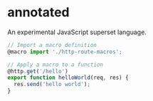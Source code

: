 # annotated

An experimental JavaScript superset language.

```js
// Import a macro definition
@macro import './http-route-macros';

// Apply a macro to a function
@http.get('/hello')
export function helloWorld(req, res) {
  res.send('hello world');
}
```
